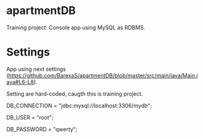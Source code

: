 # apartmentDB
Training project. Console app using MySQL as RDBMS.

# Settings
App using next settings (https://github.com/BarexaS/apartmentDB/blob/master/src/main/java/Main.java#L6-L8). 

Setting are hard-coded, caugth this is training project.

DB_CONNECTION = "jdbc:mysql://localhost:3306/mydb";

DB_USER = "root";

DB_PASSWORD = "qwerty";

